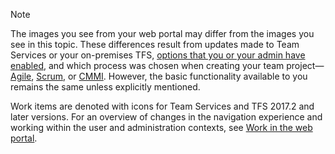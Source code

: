 
<a id="image-diff"></a>  

>[!NOTE]  
>The images you see from your web portal may differ from the images you see in this topic. These differences result from updates made to Team Services or your on-premises TFS, [options that you or your admin have enabled](/vsts/collaborate/preview-features), and which process was chosen when creating your team project&mdash;[Agile](/vsts/work/guidance/agile-process), [Scrum](/vsts/work/guidance/scrum-process), or [CMMI](/vsts/work/guidance/cmmi-process). However, the basic functionality available to you remains the same unless explicitly mentioned. 
>
>Work items are denoted with icons for Team Services and TFS 2017.2 and later versions. For an overview of changes in the navigation experience and working within the user and administration contexts, see [Work in the web portal](/vsts/connect/work-web-portal#admin-context). 
